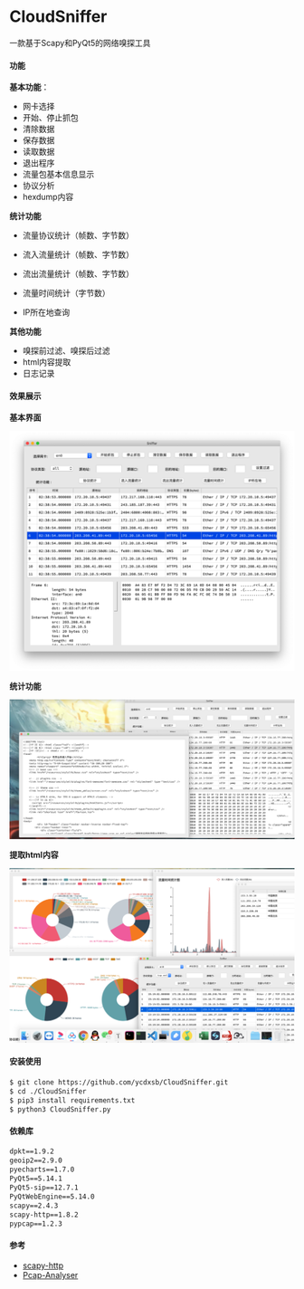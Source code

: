 # CloudSniffer

一款基于Scapy和PyQt5的网络嗅探工具

#### 功能

**基本功能**：

- 网卡选择
- 开始、停止抓包
- 清除数据
- 保存数据
- 读取数据
- 退出程序
- 流量包基本信息显示
- 协议分析
- hexdump内容



**统计功能**

- 流量协议统计（帧数、字节数）

- 流入流量统计（帧数、字节数）
- 流出流量统计（帧数、字节数）
- 流量时间统计（字节数）
- IP所在地查询

**其他功能**

- 嗅探前过滤、嗅探后过滤
- html内容提取
- 日志记录



#### 效果展示

**基本界面**

![basic](https://github.com/ycdxsb/CloudSniffer/blob/master/images/basic.PNG)

**统计功能**

![statistics](https://github.com/ycdxsb/CloudSniffer/blob/master/images/statistic.PNG)

**提取html内容**

![extractHTML](https://github.com/ycdxsb/CloudSniffer/blob/master/images/extractHTML.PNG)



#### 安装使用

```shell
$ git clone https://github.com/ycdxsb/CloudSniffer.git
$ cd ./CloudSniffer
$ pip3 install requirements.txt
$ python3 CloudSniffer.py
```



#### 依赖库

```
dpkt==1.9.2
geoip2==2.9.0
pyecharts==1.7.0
PyQt5==5.14.1
PyQt5-sip==12.7.1
PyQtWebEngine==5.14.0
scapy==2.4.3
scapy-http==1.8.2
pypcap==1.2.3
```



#### 参考

- [scapy-http](https://github.com/invernizzi/scapy-http)
- [Pcap-Analyser](https://github.com/HatBoy/Pcap-Analyzer)









